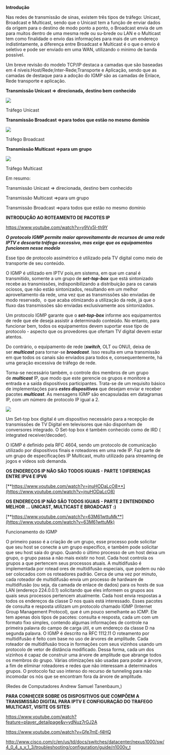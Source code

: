**Introdução**

Nas redes de transmissão de sinas, existem três tipos de tráfego: Unicast, Broadcast e Multicast, sendo que o Unicast tem a função de enviar dados da origem para o destino de modo ponto a ponto, o Broadcast envia de um para muitos dentro de uma mesma rede ou su-brede ou LAN e o Multicast tem como finalidade o envio das informações para mais de um endereço indistintamente, a diferença entre Broadcast e Multicast é o que o envio é seletivo e pode ser enviado em uma WAN, utilizando o minimo de banda possível.

Um breve revisão do modelo TCP/IP destaca a camadas que são baseadas em 4 níveis:Host/Rede;Inter-Rede;Transporte e Aplicação, sendo que as camadas de destaque para a adoção do IGMP são as camadas de Enlace, Rede transporte e aplicação.

**Transmissão Unicast => direcionada, destino bem conhecido**

[![](https://img.uninove.br/static/0/0/0/0/0/0/0/2/2/0/3/220386/6636-01.jpg)](https://img.uninove.br/static/0/0/0/0/0/0/0/2/2/0/3/220386/6636-01.jpg)

Tráfego Unicast

**Transmissão Broadcast =>para todos que estão no mesmo domínio**

[![](https://img.uninove.br/static/0/0/0/0/0/0/0/2/2/2/7/222760/6638-01.jpg)](https://img.uninove.br/static/0/0/0/0/0/0/0/2/2/2/7/222760/6638-01.jpg)

Tráfego Broadcast

**Transmissão Multicast =>para um grupo**

[![](https://img.uninove.br/static/0/0/0/0/0/0/0/2/2/2/7/222759/6637-01.jpg)](https://img.uninove.br/static/0/0/0/0/0/0/0/2/2/2/7/222759/6637-01.jpg)

Tráfego Multicast

Em resumo:

Transmissão Unicast => direcionada, destino bem conhecido

Transmissão Multicast =>para um grupo

Transmissão Broadcast =>para todos que estão no mesmo domínio

**INTRODUÇÃO AO ROTEAMENTO DE PACOTES IP**

https://www.youtube.com/watch?v=y9Vx5l-th9Y

_**O protocolo IGMP permite maior aproveitamento de recursos de uma rede IPTV e descarta tráfego excessivo, mas exige que os equipamentos funcionem nesse modelo**_

Esse tipo de protocolo assimétrico é utilizado pela TV digital como meio de transporte de seu conteúdo.

O IGMP é utilizado em IPTV pois,em sistema, em que um canal é transmitido, somente a um grupo de _**set-top-box**_ que está sintonizado recebe as transmissões, indisponibilizando a distribuição para os canais ociosos, que não estão sintonizados, resultando em um melhor aproveitamento da rede, uma vez que as transmissões são enviadas de modo reservado,  o que acaba otimizando a utilização da rede, já que o fluxo das transmissões são enviadas exclusivamente aos sintonizados.

Um protocolo IGMP garante que o _**set-top-box**_ informe aos equipamentos de rede que ele deseja assistir a determinado conteúdo. No entanto, para funcionar bem, todos os equipamentos devem suportar esse tipo de protocolo - aspecto que os provedores que ofertam TV digital devem estar atentos.

Do contrário, o equipamento de rede (_**switch**_, OLT ou ONU), deixa de ser _**multicast**_ para tornar-se _**broadcast**_. Isso resulta em uma transmissão em que todos os canais são enviados para todos e, consequentemente, há uma geração excessiva de tráfego de rede.

Torna-se necessário também, o controle dos membros de um grupo de _**multicast**_ IP, que modo que este gerencie os grupos e monitore a entrada e a saída dispositivos participantes. Trata-se de um requisito básico de implementações para _**estes dispositivos**_ que desejam enviar e receber pacotes _**multicast**_. As mensagens IGMP são encapsuladas em datagramas IP, com um número de protocolo IP igual a 2.

[![](https://img.uninove.br/static/0/0/0/0/0/0/0/3/0/4/8/304828/20081.jpg)](https://img.uninove.br/static/0/0/0/0/0/0/0/3/0/4/8/304828/20081.jpg)

Um Set-top box digital é um dispositivo necessário para a recepção de transmissões de TV Digital em televisores que não disponham de conversores integrado. O Set-top box é também conhecido como de IRD ( integrated receiver/decoder).

O IGMP é definido pela RFC 4604, sendo um protocolo de comunicação utilizado por dispositivos finais e roteadores em uma rede IP. Faz parte de um grupo de especificações IP Multicast, muito utilizado para streaming de jogos e vídeos sob demanda.

**OS ENDEREÇOS IP NÃO SÃO TODOS IGUAIS - PARTE 1 DIFERENÇAS ENTRE IPV4 E IPV6**

[**https://www.youtube.com/watch?v=jnuHODaLcO8**](https://www.youtube.com/watch?v=jnuHODaLcO8)

**OS ENDEREÇOS IP NÃO SÃO TODOS IGUAIS - PARTE 2 ENTENDENDO MELHOR ... UNICAST, MULTICAST E BROADCAST :)**

[**https://www.youtube.com/watch?v=63M61wttuMk**](https://www.youtube.com/watch?v=63M61wttuMk)

Funcionamento do IGMP

O primeiro passo é a criação de um grupo, esse processo pode solicitar que seu host se conecte a um grupo específico, e também pode solicitar que seu host saia do grupo. Quando o último processo de um host deixa um grupo, o grupo passa a não mais existir no host. Cada host controla os grupos a que pertencem seus processos atuais. A multidifusão é implementada por rotead ores de multidifusão especiais, que podem ou não ser colocados com os roteadores padrão. Cerca de uma vez por minuto, cada roteador de multidifusão envia um processo de hardware de multidifusão (ou seja, da camada de enlace de dados) para os hosts de sua LAN (endereço 224.0.0.1) solicitando que eles informem os grupos aos quais seus processos pertencem atualmente. Cada host envia respostas a todos os endereços da classe D nos quais está interessado. Esses pacotes de consulta e resposta utilizam um protocolo chamado IGMP (Internet Group Management Protocol), que é um pouco semelhante ao ICMP. Ele tem apenas dois tipos de pacotes: consulta e resposta, cada um com um formato fixo simples, contendo algumas informações de controle na primeira palavra do campo de carga útil, e um endereço da classe D na segunda palavra. O IGMP é descrito na RFC 1112.11 O roteamento por multidifusão é feito com base no uso de árvores de amplitude. Cada roteador de multidifusão troca in formações com seus vizinhos usando um protocolo de vetor de distância modificado. Dessa forma, cada um dos vizinhos é capaz de construir uma árvore de amplitude que abrange todos os membros do grupo. Várias otimizações são usadas para podar a árvore, a fim de eliminar roteadores e redes que não interessam a determinados grupos. O protocolo faz uso intenso do recurso de tunneling para não incomodar os nós que se encontram fora da árvore de amplitude.

(Redes de Computadores Andrew Samuel Tanenbaum,)

**PARA CONHECER SOBRE OS DISPOSITIVOS QUE COMPÕEM A TRANSMISSÃO DIGITAL PARA IPTV E CONFIGURAÇÃO DO TRAFEGO MULTICAST, VISITE OS SITES:**

https://www.youtube.com/watch?feature=player_detailpage&v=ydNuz7rGJ2A

https://www.youtube.com/watch?v=Gfe7mE-f4HQ

http://www.cisco.com/c/en/us/td/docs/switches/datacenter/nexus1000/sw/4_0_4_s_v_1_3/troubleshooting/configuration/guide/n1000v_t